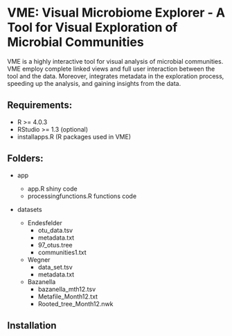 # VME: Visual Microbiome Explorer - A Tool for Visual Exploration of Microbial Communities

VME is a highly interactive tool for visual analysis of microbial communities. VME employ complete linked views and full user interaction between the tool and the data. Moreover, integrates metadata in the exploration process, speeding up the analysis, and gaining insights from the data.

## Requirements:
 * R >= 4.0.3
 * RStudio >= 1.3 (optional)
 * installapps.R (R packages used in VME)

## Folders:
 * app
   * app.R shiny code
   * processingfunctions.R functions code

 * datasets
   * Endesfelder
     * otu_data.tsv
     * metadata.txt
     * 97_otus.tree
     * communities1.txt
   * Wegner
     * data_set.tsv
     * metadata.txt
   * Bazanella
     * bazanella_mth12.tsv
     * Metafile_Month12.txt
     * Rooted_tree_Month12.nwk

## Installation

